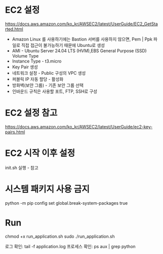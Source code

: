 
# EC2 설정
https://docs.aws.amazon.com/ko_kr/AWSEC2/latest/UserGuide/EC2_GetStarted.html
- Amazon Linux 를 사용하기에는 Bastion 서버를 사용하지 않으면, Pem | Ppk 파일로 직접 접근이 불가능하기 때문에 Ubuntu로 생성
- AMI - Ubuntu Server 24.04 LTS (HVM),EBS General Purpose (SSD) Volume Type
- Instance Type - t3.micro
- Key Pair 생성
- 네트워크 설정 - Public 구성의 VPC 생성
- 퍼블릭 IP 자동 할당 - 활성화
- 방화벽(보안 그룹) - 기존 보안 그룹 선택
- 인바운드 규칙은 사용할 포트, FTP, SSH로 구성

# EC2 설정 참고
https://docs.aws.amazon.com/ko_kr/AWSEC2/latest/UserGuide/ec2-key-pairs.html

# EC2 시작 이후 설정
init.sh 실행 - 참고

# 시스템 패키지 사용 금지
python -m pip config set global.break-system-packages true 

# Run
chmod +x run_application.sh
sudo ./run_application.sh

로그 확인: tail -f application.log
프로세스 확인: ps aux | grep python